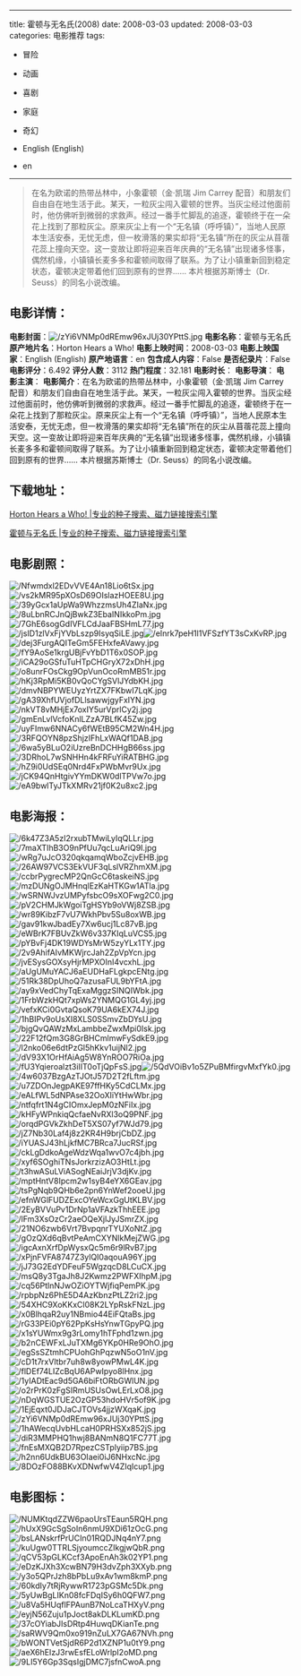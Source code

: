 
---
title: 霍顿与无名氏(2008)
date: 2008-03-03
updated: 2008-03-03
categories: 电影推荐
tags:
- 冒险
- 动画
- 喜剧
- 家庭
- 奇幻

- English (English)
- en
---


> 在名为欧诺的热带丛林中，小象霍顿（金·凯瑞 Jim Carrey 配音）和朋友们自由自在地生活于此。某天，一粒灰尘闯入霍顿的世界。当灰尘经过他面前时，他仿佛听到微弱的求救声。经过一番手忙脚乱的追逐，霍顿终于在一朵花上找到了那粒灰尘。原来灰尘上有一个“无名镇（呼呼镇）”，当地人民原本生活安泰，无忧无虑，但一枚滑落的果实却将“无名镇”所在的灰尘从苜蓿花蕊上撞向天空。这一变故让即将迎来百年庆典的“无名镇”出现诸多怪事，偶然机缘，小镇镇长麦多多和霍顿间取得了联系。为了让小镇重新回到稳定状态，霍顿决定带着他们回到原有的世界…… 本片根据苏斯博士（Dr. Seuss）的同名小说改编。

## **电影详情**：

**电影封面**：<img src="https://image.tmdb.org/t/p/w200/zYi6VNMp0dREmw96xJUj30YPttS.jpg" alt="/zYi6VNMp0dREmw96xJUj30YPttS.jpg" title="/zYi6VNMp0dREmw96xJUj30YPttS.jpg">
**电影名称**：霍顿与无名氏
**原产地片名**：Horton Hears a Who!
**电影上映时间**：2008-03-03
**电影上映国家**：English (English)
**原产地语言**：en
**包含成人内容**：False
**是否纪录片**：False
**电影评分**：6.492
**评分人数**：3112
**热门程度**：32.181
**电影时长**：
**电影导演**：
**电影主演**：
**电影简介**：在名为欧诺的热带丛林中，小象霍顿（金·凯瑞 Jim Carrey 配音）和朋友们自由自在地生活于此。某天，一粒灰尘闯入霍顿的世界。当灰尘经过他面前时，他仿佛听到微弱的求救声。经过一番手忙脚乱的追逐，霍顿终于在一朵花上找到了那粒灰尘。原来灰尘上有一个“无名镇（呼呼镇）”，当地人民原本生活安泰，无忧无虑，但一枚滑落的果实却将“无名镇”所在的灰尘从苜蓿花蕊上撞向天空。这一变故让即将迎来百年庆典的“无名镇”出现诸多怪事，偶然机缘，小镇镇长麦多多和霍顿间取得了联系。为了让小镇重新回到稳定状态，霍顿决定带着他们回到原有的世界…… 本片根据苏斯博士（Dr. Seuss）的同名小说改编。

## **下载地址**：
[Horton Hears a Who! |专业的种子搜索、磁力链接搜索引擎](https://movie.amd794.com:2083/?search=Horton%20Hears%20a%20Who%21&ordering=&mode=match_phrase&page_size=10&page=1)

[霍顿与无名氏 |专业的种子搜索、磁力链接搜索引擎](https://movie.amd794.com:2083/?search=%E9%9C%8D%E9%A1%BF%E4%B8%8E%E6%97%A0%E5%90%8D%E6%B0%8F&ordering=&mode=match_phrase&page_size=10&page=1)
 

## **电影剧照**：
<img src="https://image.tmdb.org/t/p/original/Nfwmdxl2EDvVVE4An18Lio6tSx.jpg" alt="/Nfwmdxl2EDvVVE4An18Lio6tSx.jpg" title="/Nfwmdxl2EDvVVE4An18Lio6tSx.jpg"><img src="https://image.tmdb.org/t/p/original/vs2kMR95pXOsD69OIslazHOEE8U.jpg" alt="/vs2kMR95pXOsD69OIslazHOEE8U.jpg" title="/vs2kMR95pXOsD69OIslazHOEE8U.jpg"><img src="https://image.tmdb.org/t/p/original/39yGcx1aUpWa9WhzzmsUh4ZIaNx.jpg" alt="/39yGcx1aUpWa9WhzzmsUh4ZIaNx.jpg" title="/39yGcx1aUpWa9WhzzmsUh4ZIaNx.jpg"><img src="https://image.tmdb.org/t/p/original/8uLbnRCJnQjBwkZ3EbaINIkkoPm.jpg" alt="/8uLbnRCJnQjBwkZ3EbaINIkkoPm.jpg" title="/8uLbnRCJnQjBwkZ3EbaINIkkoPm.jpg"><img src="https://image.tmdb.org/t/p/original/7GhE6sogGdIVFLCdJaaFBSHmL77.jpg" alt="/7GhE6sogGdIVFLCdJaaFBSHmL77.jpg" title="/7GhE6sogGdIVFLCdJaaFBSHmL77.jpg"><img src="https://image.tmdb.org/t/p/original/jsID1zlVxFjYVbLszp9IsyqSiLE.jpg" alt="/jsID1zlVxFjYVbLszp9IsyqSiLE.jpg" title="/jsID1zlVxFjYVbLszp9IsyqSiLE.jpg"><img src="https://image.tmdb.org/t/p/original/eInrk7peH1l1VFSzfYT3sCxKvRP.jpg" alt="/eInrk7peH1l1VFSzfYT3sCxKvRP.jpg" title="/eInrk7peH1l1VFSzfYT3sCxKvRP.jpg"><img src="https://image.tmdb.org/t/p/original/dej3FurgAQITeGm5FEHxfeAVawy.jpg" alt="/dej3FurgAQITeGm5FEHxfeAVawy.jpg" title="/dej3FurgAQITeGm5FEHxfeAVawy.jpg"><img src="https://image.tmdb.org/t/p/original/fY9AoSe1krgUBjFvYbD1T6x0SOP.jpg" alt="/fY9AoSe1krgUBjFvYbD1T6x0SOP.jpg" title="/fY9AoSe1krgUBjFvYbD1T6x0SOP.jpg"><img src="https://image.tmdb.org/t/p/original/iCA29oGSfuTuHTpCHGryX72xDhH.jpg" alt="/iCA29oGSfuTuHTpCHGryX72xDhH.jpg" title="/iCA29oGSfuTuHTpCHGryX72xDhH.jpg"><img src="https://image.tmdb.org/t/p/original/o8unrFOsCkg9OpVunOcoRmMB51r.jpg" alt="/o8unrFOsCkg9OpVunOcoRmMB51r.jpg" title="/o8unrFOsCkg9OpVunOcoRmMB51r.jpg"><img src="https://image.tmdb.org/t/p/original/hKj3RpMi5KB0vQoCYgSVlJYdbKH.jpg" alt="/hKj3RpMi5KB0vQoCYgSVlJYdbKH.jpg" title="/hKj3RpMi5KB0vQoCYgSVlJYdbKH.jpg"><img src="https://image.tmdb.org/t/p/original/dmvNBPYWEUyzYrtZX7FKbwI7LqK.jpg" alt="/dmvNBPYWEUyzYrtZX7FKbwI7LqK.jpg" title="/dmvNBPYWEUyzYrtZX7FKbwI7LqK.jpg"><img src="https://image.tmdb.org/t/p/original/gA39XhfUVjofDLlsawwjgyFxIYN.jpg" alt="/gA39XhfUVjofDLlsawwjgyFxIYN.jpg" title="/gA39XhfUVjofDLlsawwjgyFxIYN.jpg"><img src="https://image.tmdb.org/t/p/original/nkVT8vMHjEx7oxIY5urVprlCy2j.jpg" alt="/nkVT8vMHjEx7oxIY5urVprlCy2j.jpg" title="/nkVT8vMHjEx7oxIY5urVprlCy2j.jpg"><img src="https://image.tmdb.org/t/p/original/gmEnLvlVcfoKnlLZzA7BLfK45Zw.jpg" alt="/gmEnLvlVcfoKnlLZzA7BLfK45Zw.jpg" title="/gmEnLvlVcfoKnlLZzA7BLfK45Zw.jpg"><img src="https://image.tmdb.org/t/p/original/uyFImw6NNACy6fWEtB95CM2Wn4H.jpg" alt="/uyFImw6NNACy6fWEtB95CM2Wn4H.jpg" title="/uyFImw6NNACy6fWEtB95CM2Wn4H.jpg"><img src="https://image.tmdb.org/t/p/original/3RFQOYN8pzShjzIFhLxWAQf1DAB.jpg" alt="/3RFQOYN8pzShjzIFhLxWAQf1DAB.jpg" title="/3RFQOYN8pzShjzIFhLxWAQf1DAB.jpg"><img src="https://image.tmdb.org/t/p/original/6wa5yBLuO2iUzreBnDCHHgB66ss.jpg" alt="/6wa5yBLuO2iUzreBnDCHHgB66ss.jpg" title="/6wa5yBLuO2iUzreBnDCHHgB66ss.jpg"><img src="https://image.tmdb.org/t/p/original/3DRhoL7wSNHHn4kFRFuYiRATBHG.jpg" alt="/3DRhoL7wSNHHn4kFRFuYiRATBHG.jpg" title="/3DRhoL7wSNHHn4kFRFuYiRATBHG.jpg"><img src="https://image.tmdb.org/t/p/original/hZ9i0UdSEq0Nrd4FxPWbMvr9Ux.jpg" alt="/hZ9i0UdSEq0Nrd4FxPWbMvr9Ux.jpg" title="/hZ9i0UdSEq0Nrd4FxPWbMvr9Ux.jpg"><img src="https://image.tmdb.org/t/p/original/jCK94QnHtgivYYmDKW0dlTPVw7o.jpg" alt="/jCK94QnHtgivYYmDKW0dlTPVw7o.jpg" title="/jCK94QnHtgivYYmDKW0dlTPVw7o.jpg"><img src="https://image.tmdb.org/t/p/original/eA9bwlTyJTkXMRv21jf0K2u8xc2.jpg" alt="/eA9bwlTyJTkXMRv21jf0K2u8xc2.jpg" title="/eA9bwlTyJTkXMRv21jf0K2u8xc2.jpg">

## **电影海报**：
<img src="https://image.tmdb.org/t/p/original/6k47Z3A5zI2rxubTMwiLyIqQLLr.jpg" alt="/6k47Z3A5zI2rxubTMwiLyIqQLLr.jpg" title="/6k47Z3A5zI2rxubTMwiLyIqQLLr.jpg"><img src="https://image.tmdb.org/t/p/original/7maXTIhB3O9nPfUu7qcLuAriQ9I.jpg" alt="/7maXTIhB3O9nPfUu7qcLuAriQ9I.jpg" title="/7maXTIhB3O9nPfUu7qcLuAriQ9I.jpg"><img src="https://image.tmdb.org/t/p/original/wRg7uJcO320qkqamqWboZcjvEHB.jpg" alt="/wRg7uJcO320qkqamqWboZcjvEHB.jpg" title="/wRg7uJcO320qkqamqWboZcjvEHB.jpg"><img src="https://image.tmdb.org/t/p/original/26AW97VCS3EkVUF3qLslVRZhmXM.jpg" alt="/26AW97VCS3EkVUF3qLslVRZhmXM.jpg" title="/26AW97VCS3EkVUF3qLslVRZhmXM.jpg"><img src="https://image.tmdb.org/t/p/original/ccbrPygrecMP2QnGcC6taskeiNS.jpg" alt="/ccbrPygrecMP2QnGcC6taskeiNS.jpg" title="/ccbrPygrecMP2QnGcC6taskeiNS.jpg"><img src="https://image.tmdb.org/t/p/original/mzDUNgOJMHnqlEzKaHTKGw1ATla.jpg" alt="/mzDUNgOJMHnqlEzKaHTKGw1ATla.jpg" title="/mzDUNgOJMHnqlEzKaHTKGw1ATla.jpg"><img src="https://image.tmdb.org/t/p/original/wSRNWJvzUMPyfsbcO9sXOFwg2C0.jpg" alt="/wSRNWJvzUMPyfsbcO9sXOFwg2C0.jpg" title="/wSRNWJvzUMPyfsbcO9sXOFwg2C0.jpg"><img src="https://image.tmdb.org/t/p/original/pV2CHMJkWgoiTgHSYb9oVWj8ZSB.jpg" alt="/pV2CHMJkWgoiTgHSYb9oVWj8ZSB.jpg" title="/pV2CHMJkWgoiTgHSYb9oVWj8ZSB.jpg"><img src="https://image.tmdb.org/t/p/original/wr89KibzF7vU7WkhPbv5Su8oxWB.jpg" alt="/wr89KibzF7vU7WkhPbv5Su8oxWB.jpg" title="/wr89KibzF7vU7WkhPbv5Su8oxWB.jpg"><img src="https://image.tmdb.org/t/p/original/gav91kwJbadEy7Xw6ucj1Lc87vB.jpg" alt="/gav91kwJbadEy7Xw6ucj1Lc87vB.jpg" title="/gav91kwJbadEy7Xw6ucj1Lc87vB.jpg"><img src="https://image.tmdb.org/t/p/original/eWBrK7FBUvZkW6v337KIqLuVCS5.jpg" alt="/eWBrK7FBUvZkW6v337KIqLuVCS5.jpg" title="/eWBrK7FBUvZkW6v337KIqLuVCS5.jpg"><img src="https://image.tmdb.org/t/p/original/pYBvFj4DK19WDYsMrW5zyYLx1TY.jpg" alt="/pYBvFj4DK19WDYsMrW5zyYLx1TY.jpg" title="/pYBvFj4DK19WDYsMrW5zyYLx1TY.jpg"><img src="https://image.tmdb.org/t/p/original/2v9AhifAIvMKWjrcJah2ZpVpYcn.jpg" alt="/2v9AhifAIvMKWjrcJah2ZpVpYcn.jpg" title="/2v9AhifAIvMKWjrcJah2ZpVpYcn.jpg"><img src="https://image.tmdb.org/t/p/original/jvESysGOXsyHjrMPXOInI4vcxhL.jpg" alt="/jvESysGOXsyHjrMPXOInI4vcxhL.jpg" title="/jvESysGOXsyHjrMPXOInI4vcxhL.jpg"><img src="https://image.tmdb.org/t/p/original/aUgUMuYACJ6aEUDHaFLgkpcENtg.jpg" alt="/aUgUMuYACJ6aEUDHaFLgkpcENtg.jpg" title="/aUgUMuYACJ6aEUDHaFLgkpcENtg.jpg"><img src="https://image.tmdb.org/t/p/original/51Rk38DpUhoQ7azusaFUL9bYFtA.jpg" alt="/51Rk38DpUhoQ7azusaFUL9bYFtA.jpg" title="/51Rk38DpUhoQ7azusaFUL9bYFtA.jpg"><img src="https://image.tmdb.org/t/p/original/ay9xVedChyTqExaMggzSINQIWbk.jpg" alt="/ay9xVedChyTqExaMggzSINQIWbk.jpg" title="/ay9xVedChyTqExaMggzSINQIWbk.jpg"><img src="https://image.tmdb.org/t/p/original/1FrbWzkHQt7xpWs2YNMQG1GL4yj.jpg" alt="/1FrbWzkHQt7xpWs2YNMQG1GL4yj.jpg" title="/1FrbWzkHQt7xpWs2YNMQG1GL4yj.jpg"><img src="https://image.tmdb.org/t/p/original/vefxKCi0GvtaQsoK79UA6kEX74J.jpg" alt="/vefxKCi0GvtaQsoK79UA6kEX74J.jpg" title="/vefxKCi0GvtaQsoK79UA6kEX74J.jpg"><img src="https://image.tmdb.org/t/p/original/1hBIPv9oUsXI8XLS0SSmvZbDYsU.jpg" alt="/1hBIPv9oUsXI8XLS0SSmvZbDYsU.jpg" title="/1hBIPv9oUsXI8XLS0SSmvZbDYsU.jpg"><img src="https://image.tmdb.org/t/p/original/bjgQvQAWzMxLambbeZwxMpi0Isk.jpg" alt="/bjgQvQAWzMxLambbeZwxMpi0Isk.jpg" title="/bjgQvQAWzMxLambbeZwxMpi0Isk.jpg"><img src="https://image.tmdb.org/t/p/original/22F12fQm3G8GrBHCmlmwFySdkE9.jpg" alt="/22F12fQm3G8GrBHCmlmwFySdkE9.jpg" title="/22F12fQm3G8GrBHCmlmwFySdkE9.jpg"><img src="https://image.tmdb.org/t/p/original/l2nko06e6dtPzGl5hKkv1uijNl2.jpg" alt="/l2nko06e6dtPzGl5hKkv1uijNl2.jpg" title="/l2nko06e6dtPzGl5hKkv1uijNl2.jpg"><img src="https://image.tmdb.org/t/p/original/dV93X1OrHfAiAg5W8YnROO7RiOa.jpg" alt="/dV93X1OrHfAiAg5W8YnROO7RiOa.jpg" title="/dV93X1OrHfAiAg5W8YnROO7RiOa.jpg"><img src="https://image.tmdb.org/t/p/original/fU3Yqieroalzt3iIIT0oTjQpFsS.jpg" alt="/fU3Yqieroalzt3iIIT0oTjQpFsS.jpg" title="/fU3Yqieroalzt3iIIT0oTjQpFsS.jpg"><img src="https://image.tmdb.org/t/p/original/5QdVOiBv1o5ZPuBMfirgvMxfYk0.jpg" alt="/5QdVOiBv1o5ZPuBMfirgvMxfYk0.jpg" title="/5QdVOiBv1o5ZPuBMfirgvMxfYk0.jpg"><img src="https://image.tmdb.org/t/p/original/4w6037BzgAzTJOtJ57D2T2fLftm.jpg" alt="/4w6037BzgAzTJOtJ57D2T2fLftm.jpg" title="/4w6037BzgAzTJOtJ57D2T2fLftm.jpg"><img src="https://image.tmdb.org/t/p/original/u7ZDOnJegpAKE97ffHKy5CdCLMx.jpg" alt="/u7ZDOnJegpAKE97ffHKy5CdCLMx.jpg" title="/u7ZDOnJegpAKE97ffHKy5CdCLMx.jpg"><img src="https://image.tmdb.org/t/p/original/eALfWL5dNPAse32OoXIiYtHwWbr.jpg" alt="/eALfWL5dNPAse32OoXIiYtHwWbr.jpg" title="/eALfWL5dNPAse32OoXIiYtHwWbr.jpg"><img src="https://image.tmdb.org/t/p/original/ntfqfrt1N4gCIOmxJepM0zNFiIx.jpg" alt="/ntfqfrt1N4gCIOmxJepM0zNFiIx.jpg" title="/ntfqfrt1N4gCIOmxJepM0zNFiIx.jpg"><img src="https://image.tmdb.org/t/p/original/kHFyWPnkiqQcfaeNvRXl3oQ9PNF.jpg" alt="/kHFyWPnkiqQcfaeNvRXl3oQ9PNF.jpg" title="/kHFyWPnkiqQcfaeNvRXl3oQ9PNF.jpg"><img src="https://image.tmdb.org/t/p/original/orqdPGVkZkhDeT5XS07yf7WJd79.jpg" alt="/orqdPGVkZkhDeT5XS07yf7WJd79.jpg" title="/orqdPGVkZkhDeT5XS07yf7WJd79.jpg"><img src="https://image.tmdb.org/t/p/original/jZ7Nb30Laf4j8z2KR4H9brjCbDZ.jpg" alt="/jZ7Nb30Laf4j8z2KR4H9brjCbDZ.jpg" title="/jZ7Nb30Laf4j8z2KR4H9brjCbDZ.jpg"><img src="https://image.tmdb.org/t/p/original/iYUASJ43hLjkfMC7BRca7JucRSf.jpg" alt="/iYUASJ43hLjkfMC7BRca7JucRSf.jpg" title="/iYUASJ43hLjkfMC7BRca7JucRSf.jpg"><img src="https://image.tmdb.org/t/p/original/ckLgDdkoAgeWdzWqa1wvO7c4jbh.jpg" alt="/ckLgDdkoAgeWdzWqa1wvO7c4jbh.jpg" title="/ckLgDdkoAgeWdzWqa1wvO7c4jbh.jpg"><img src="https://image.tmdb.org/t/p/original/xyf6SOghiTNsJorkrzizAO3HtLt.jpg" alt="/xyf6SOghiTNsJorkrzizAO3HtLt.jpg" title="/xyf6SOghiTNsJorkrzizAO3HtLt.jpg"><img src="https://image.tmdb.org/t/p/original/t3hwASuLViASogNEaiJrjV3djKv.jpg" alt="/t3hwASuLViASogNEaiJrjV3djKv.jpg" title="/t3hwASuLViASogNEaiJrjV3djKv.jpg"><img src="https://image.tmdb.org/t/p/original/mptHntV8Ipcm2w1syB4eYX6GEav.jpg" alt="/mptHntV8Ipcm2w1syB4eYX6GEav.jpg" title="/mptHntV8Ipcm2w1syB4eYX6GEav.jpg"><img src="https://image.tmdb.org/t/p/original/tsPgNqb9QHb6e2pn6YnWef2ooeU.jpg" alt="/tsPgNqb9QHb6e2pn6YnWef2ooeU.jpg" title="/tsPgNqb9QHb6e2pn6YnWef2ooeU.jpg"><img src="https://image.tmdb.org/t/p/original/efnWGlFUDZExcOYeWcxGgUtKLBV.jpg" alt="/efnWGlFUDZExcOYeWcxGgUtKLBV.jpg" title="/efnWGlFUDZExcOYeWcxGgUtKLBV.jpg"><img src="https://image.tmdb.org/t/p/original/2EyBVVuPv1DrNp1aVFAzkThhEEE.jpg" alt="/2EyBVVuPv1DrNp1aVFAzkThhEEE.jpg" title="/2EyBVVuPv1DrNp1aVFAzkThhEEE.jpg"><img src="https://image.tmdb.org/t/p/original/lFm3XsOzCr2aeOQeXjlJyJSmrZX.jpg" alt="/lFm3XsOzCr2aeOQeXjlJyJSmrZX.jpg" title="/lFm3XsOzCr2aeOQeXjlJyJSmrZX.jpg"><img src="https://image.tmdb.org/t/p/original/21NO6zwb6Vrt7BvpqnrTYUXoNtZ.jpg" alt="/21NO6zwb6Vrt7BvpqnrTYUXoNtZ.jpg" title="/21NO6zwb6Vrt7BvpqnrTYUXoNtZ.jpg"><img src="https://image.tmdb.org/t/p/original/gOzQXd6qBvtPeAmCXYNlkMejZWG.jpg" alt="/gOzQXd6qBvtPeAmCXYNlkMejZWG.jpg" title="/gOzQXd6qBvtPeAmCXYNlkMejZWG.jpg"><img src="https://image.tmdb.org/t/p/original/igcAxnXrfDpWysxQc5m6r9lRvB7.jpg" alt="/igcAxnXrfDpWysxQc5m6r9lRvB7.jpg" title="/igcAxnXrfDpWysxQc5m6r9lRvB7.jpg"><img src="https://image.tmdb.org/t/p/original/xPjnFVFA8747Z3ylQI0aqouA96Y.jpg" alt="/xPjnFVFA8747Z3ylQI0aqouA96Y.jpg" title="/xPjnFVFA8747Z3ylQI0aqouA96Y.jpg"><img src="https://image.tmdb.org/t/p/original/jJ73G2EdYDFeuF5WgzqcD8LCuCX.jpg" alt="/jJ73G2EdYDFeuF5WgzqcD8LCuCX.jpg" title="/jJ73G2EdYDFeuF5WgzqcD8LCuCX.jpg"><img src="https://image.tmdb.org/t/p/original/msQ8y3TgaJh8J2Kwmz2PWFXIhpM.jpg" alt="/msQ8y3TgaJh8J2Kwmz2PWFXIhpM.jpg" title="/msQ8y3TgaJh8J2Kwmz2PWFXIhpM.jpg"><img src="https://image.tmdb.org/t/p/original/cq56PtlnNJwOZiOYTWjfiqPemPK.jpg" alt="/cq56PtlnNJwOZiOYTWjfiqPemPK.jpg" title="/cq56PtlnNJwOZiOYTWjfiqPemPK.jpg"><img src="https://image.tmdb.org/t/p/original/rpbpNz6PhE5D4AzKbnzPtLZ2ri2.jpg" alt="/rpbpNz6PhE5D4AzKbnzPtLZ2ri2.jpg" title="/rpbpNz6PhE5D4AzKbnzPtLZ2ri2.jpg"><img src="https://image.tmdb.org/t/p/original/54XHC9XoKKxCl08K2LYpRskFNzL.jpg" alt="/54XHC9XoKKxCl08K2LYpRskFNzL.jpg" title="/54XHC9XoKKxCl08K2LYpRskFNzL.jpg"><img src="https://image.tmdb.org/t/p/original/x0BlhqaR2uy1NBmio44EiFQtaBs.jpg" alt="/x0BlhqaR2uy1NBmio44EiFQtaBs.jpg" title="/x0BlhqaR2uy1NBmio44EiFQtaBs.jpg"><img src="https://image.tmdb.org/t/p/original/rG33PEi0pY62PpKsHsYnwTGpyPQ.jpg" alt="/rG33PEi0pY62PpKsHsYnwTGpyPQ.jpg" title="/rG33PEi0pY62PpKsHsYnwTGpyPQ.jpg"><img src="https://image.tmdb.org/t/p/original/x1sYUWmx9g3rLomy1hTFphd1zwn.jpg" alt="/x1sYUWmx9g3rLomy1hTFphd1zwn.jpg" title="/x1sYUWmx9g3rLomy1hTFphd1zwn.jpg"><img src="https://image.tmdb.org/t/p/original/b2nCEWFxLJuTXMg6YKp0HRe9OhO.jpg" alt="/b2nCEWFxLJuTXMg6YKp0HRe9OhO.jpg" title="/b2nCEWFxLJuTXMg6YKp0HRe9OhO.jpg"><img src="https://image.tmdb.org/t/p/original/egSsSZtmhCPUohGhPqzwN5oO1nV.jpg" alt="/egSsSZtmhCPUohGhPqzwN5oO1nV.jpg" title="/egSsSZtmhCPUohGhPqzwN5oO1nV.jpg"><img src="https://image.tmdb.org/t/p/original/cD1t7rxVltbr7uh8w8yowPMwL4K.jpg" alt="/cD1t7rxVltbr7uh8w8yowPMwL4K.jpg" title="/cD1t7rxVltbr7uh8w8yowPMwL4K.jpg"><img src="https://image.tmdb.org/t/p/original/flDEf74LIZcBqU6APwIpyo8lHnx.jpg" alt="/flDEf74LIZcBqU6APwIpyo8lHnx.jpg" title="/flDEf74LIZcBqU6APwIpyo8lHnx.jpg"><img src="https://image.tmdb.org/t/p/original/1yIADtEac9d5GA6biFtORbGWlUN.jpg" alt="/1yIADtEac9d5GA6biFtORbGWlUN.jpg" title="/1yIADtEac9d5GA6biFtORbGWlUN.jpg"><img src="https://image.tmdb.org/t/p/original/o2rPrK0zFgSIRmUSUsOwLErLxO8.jpg" alt="/o2rPrK0zFgSIRmUSUsOwLErLxO8.jpg" title="/o2rPrK0zFgSIRmUSUsOwLErLxO8.jpg"><img src="https://image.tmdb.org/t/p/original/nDqWGSTUE2OzGP53hdoHVr5of9K.jpg" alt="/nDqWGSTUE2OzGP53hdoHVr5of9K.jpg" title="/nDqWGSTUE2OzGP53hdoHVr5of9K.jpg"><img src="https://image.tmdb.org/t/p/original/1EjEqxt0JDJaCJTOVs4jjzWXqaK.jpg" alt="/1EjEqxt0JDJaCJTOVs4jjzWXqaK.jpg" title="/1EjEqxt0JDJaCJTOVs4jjzWXqaK.jpg"><img src="https://image.tmdb.org/t/p/original/zYi6VNMp0dREmw96xJUj30YPttS.jpg" alt="/zYi6VNMp0dREmw96xJUj30YPttS.jpg" title="/zYi6VNMp0dREmw96xJUj30YPttS.jpg"><img src="https://image.tmdb.org/t/p/original/1hAWecqUvbHLcaH0PRHSXx852jS.jpg" alt="/1hAWecqUvbHLcaH0PRHSXx852jS.jpg" title="/1hAWecqUvbHLcaH0PRHSXx852jS.jpg"><img src="https://image.tmdb.org/t/p/original/diR3MMPHQ1hwj8BANmN8Q1FC77T.jpg" alt="/diR3MMPHQ1hwj8BANmN8Q1FC77T.jpg" title="/diR3MMPHQ1hwj8BANmN8Q1FC77T.jpg"><img src="https://image.tmdb.org/t/p/original/fnEsMXQB2D7RpezCSTplyiip7BS.jpg" alt="/fnEsMXQB2D7RpezCSTplyiip7BS.jpg" title="/fnEsMXQB2D7RpezCSTplyiip7BS.jpg"><img src="https://image.tmdb.org/t/p/original/h2nn6UdkBU63OIaei0iJ6NHxcNc.jpg" alt="/h2nn6UdkBU63OIaei0iJ6NHxcNc.jpg" title="/h2nn6UdkBU63OIaei0iJ6NHxcNc.jpg"><img src="https://image.tmdb.org/t/p/original/8DOzFO88BKvXDNwfwV4ZIqIcup1.jpg" alt="/8DOzFO88BKvXDNwfwV4ZIqIcup1.jpg" title="/8DOzFO88BKvXDNwfwV4ZIqIcup1.jpg">

## **电影图标**：
<img src="https://image.tmdb.org/t/p/original/NUMKtqdZZW6paoUrsTEaun5RQH.png" alt="/NUMKtqdZZW6paoUrsTEaun5RQH.png" title="/NUMKtqdZZW6paoUrsTEaun5RQH.png"><img src="https://image.tmdb.org/t/p/original/hUxX9GcSgSoIn6nmU9XDi61zOcG.png" alt="/hUxX9GcSgSoIn6nmU9XDi61zOcG.png" title="/hUxX9GcSgSoIn6nmU9XDi61zOcG.png"><img src="https://image.tmdb.org/t/p/original/bsLANskrfPrUCIn01RQDJNq4nY7.png" alt="/bsLANskrfPrUCIn01RQDJNq4nY7.png" title="/bsLANskrfPrUCIn01RQDJNq4nY7.png"><img src="https://image.tmdb.org/t/p/original/kuUgw0TTRLSjyoumccZIkgjwQbR.png" alt="/kuUgw0TTRLSjyoumccZIkgjwQbR.png" title="/kuUgw0TTRLSjyoumccZIkgjwQbR.png"><img src="https://image.tmdb.org/t/p/original/qCV53pGLKCcf3ApoEnAh3k02YP1.png" alt="/qCV53pGLKCcf3ApoEnAh3k02YP1.png" title="/qCV53pGLKCcf3ApoEnAh3k02YP1.png"><img src="https://image.tmdb.org/t/p/original/eDzKJXh3XcwBN79H3dvZph3XXyb.png" alt="/eDzKJXh3XcwBN79H3dvZph3XXyb.png" title="/eDzKJXh3XcwBN79H3dvZph3XXyb.png"><img src="https://image.tmdb.org/t/p/original/y3o5QPrJzh8bPbLu9xAv1wm8kmP.png" alt="/y3o5QPrJzh8bPbLu9xAv1wm8kmP.png" title="/y3o5QPrJzh8bPbLu9xAv1wm8kmP.png"><img src="https://image.tmdb.org/t/p/original/60kdIy7tRjRywwR1723pGSMc5Dk.png" alt="/60kdIy7tRjRywwR1723pGSMc5Dk.png" title="/60kdIy7tRjRywwR1723pGSMc5Dk.png"><img src="https://image.tmdb.org/t/p/original/5yUwBgLIKn08fcFDqISy6h0QFW7.png" alt="/5yUwBgLIKn08fcFDqISy6h0QFW7.png" title="/5yUwBgLIKn08fcFDqISy6h0QFW7.png"><img src="https://image.tmdb.org/t/p/original/u8Va5HUqflFPAunB7NoLcaTHXyV.png" alt="/u8Va5HUqflFPAunB7NoLcaTHXyV.png" title="/u8Va5HUqflFPAunB7NoLcaTHXyV.png"><img src="https://image.tmdb.org/t/p/original/eyjN56Zuju1pJoct8akDLKLumKD.png" alt="/eyjN56Zuju1pJoct8akDLKLumKD.png" title="/eyjN56Zuju1pJoct8akDLKLumKD.png"><img src="https://image.tmdb.org/t/p/original/37cOYiabJIsDRtp4HuwqDKianTe.png" alt="/37cOYiabJIsDRtp4HuwqDKianTe.png" title="/37cOYiabJIsDRtp4HuwqDKianTe.png"><img src="https://image.tmdb.org/t/p/original/saRWV9Qm0xo919nZuLX7GA67NVh.png" alt="/saRWV9Qm0xo919nZuLX7GA67NVh.png" title="/saRWV9Qm0xo919nZuLX7GA67NVh.png"><img src="https://image.tmdb.org/t/p/original/bWONTVetSjdR6P2d1XZNP1u0tY9.png" alt="/bWONTVetSjdR6P2d1XZNP1u0tY9.png" title="/bWONTVetSjdR6P2d1XZNP1u0tY9.png"><img src="https://image.tmdb.org/t/p/original/aeX6hEIzJ3rwEsfELoWrlpI2oMD.png" alt="/aeX6hEIzJ3rwEsfELoWrlpI2oMD.png" title="/aeX6hEIzJ3rwEsfELoWrlpI2oMD.png"><img src="https://image.tmdb.org/t/p/original/9LI5Y6Gp3SqsIgjDMC7jsfnCwoA.png" alt="/9LI5Y6Gp3SqsIgjDMC7jsfnCwoA.png" title="/9LI5Y6Gp3SqsIgjDMC7jsfnCwoA.png">
